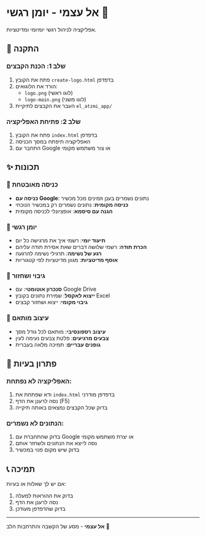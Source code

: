# אל עצמי - יומן רגשי 📱

אפליקציה לניהול רגשי יומיומי ומדיטציות.

## 🚀 התקנה

### שלב 1: הכנת הקבצים
1. פתח את הקובץ `create-logo.html` בדפדפן
2. הורד את הלוגואים:
   - `logo.png` (לוגו ראשי)
   - `logo-main.png` (לוגו משני)
3. העבר את הקבצים לתיקיית `el_atzmi_app/`

### שלב 2: פתיחת האפליקציה
1. פתח את הקובץ `index.html` בדפדפן
2. האפליקציה תיפתח במסך הכניסה
3. התחבר עם Google או צור משתמש מקומי

## ✨ תכונות

### 🔐 כניסה מאובטחת
- **כניסה עם Google**: נתונים נשמרים בענן וזמינים מכל מכשיר
- **כניסה מקומית**: נתונים נשמרים רק במכשיר הנוכחי
- **הגנה עם סיסמא**: אופציונלי לכניסה מקומית

### 📅 יומן רגשי
- **תיעוד יומי**: רשמי איך את מרגישה כל יום
- **הכרת תודה**: רשמי שלושה דברים שאת אסירת תודה עליהם
- **רגע של נשימה**: תרגילי נשימה להרגעה
- **אוסף מדיטציות**: מגוון מדיטציות לפי קטגוריות

### 💾 גיבוי ושחזור
- **סנכרון אוטומטי**: עם Google Drive
- **ייצוא לאקסל**: שמירת נתונים בקובץ Excel
- **גיבוי מקומי**: ייצוא ושחזור קבצים

### 🎨 עיצוב מותאם
- **עיצוב רספונסיבי**: מותאם לכל גודל מסך
- **צבעים מרגיעים**: פלטת צבעים נעימה לעין
- **גופנים עבריים**: תמיכה מלאה בעברית



## 🔧 פתרון בעיות

### האפליקציה לא נפתחת:
1. ודא שפתחת את `index.html` בדפדפן מודרני
2. נסה לרענן את הדף (F5)
3. בדוק שכל הקבצים נמצאים באותה תיקייה



### הנתונים לא נשמרים:
1. בדוק שהתחברת עם Google או יצרת משתמש מקומי
2. נסה לייצא את הנתונים ולשחזר אותם
3. בדוק שיש מקום פנוי במכשיר

## 📞 תמיכה

אם יש לך שאלות או בעיות:
1. בדוק את ההוראות למעלה
2. נסה לרענן את הדף
3. בדוק שהדפדפן מעודכן

---

**אל עצמי** - מסע של הקשבה והתרחבות הלב 💜
